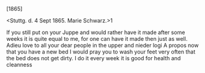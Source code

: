  [1865]

 <Stuttg. d. 4 Sept 1865.
 Marie Schwarz.>1

If you still put on your Juppe and would rather have it made after some weeks it is quite equal to me, for one can have it made then just as well. Adieu love to all your dear people in the upper and nieder logi A propos now that you have a new bed I would pray you to wash your feet very often that the bed does not get dirty. I do it every week it is good for health and cleanness
